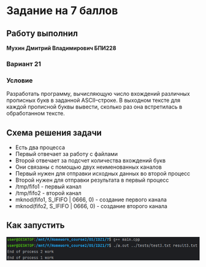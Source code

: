 # Задание на 7 баллов

## Работу выполнил
__Мухин Дмитрий Владимирович БПИ228__

### Вариант 21
### Условие
Разработать программу, вычисляющую число вхождений различных прописных букв в заданной ASCII–строке. В выходном тексте для каждой прописной буквы вывести, сколько раз она
встретилась в обработанном тексте.

## Схема решения задачи
- Есть два процесса
- Первый отвечает за работу с файлами
- Второй отвечает за подсчет количества вхождений букв
- Они связаны с помощью двух неименованных каналов
- Первый нужен для отправки исходных данных во второй процесс
- Второй нужен для отправки результата в первый процесс
- /tmp/fifo1 - первый канал
- /tmp/fifo2 - второй канал
- mknod(fifo1, S_IFIFO | 0666, 0) - создание первого канала
- mknod(fifo2, S_IFIFO | 0666, 0) - создание второго канала

## Как запустить
![img.png](img.png)